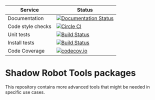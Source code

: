 |     Service       |  Status  |
| ----------------- | -------- |
| Documentation     | [![Documentation Status](https://readthedocs.org/projects/shadow-robot-tools-packages/badge/?version=latest)](http://shadow-robot-tools-packages.readthedocs.org/) |
| Code style checks | [![Circle CI](https://circleci.com/gh/shadow-robot/sr_tools.svg?style=shield)](https://circleci.com/gh/shadow-robot/sr_tools) |
| Unit tests        | [![Build Status](https://img.shields.io/shippable/55dee4e31895ca4474102f2e.svg)](https://app.shippable.com/projects/55dee4e31895ca4474102f2e) |
| Install tests     | [![Build Status](https://semaphoreci.com/api/v1/projects/0b64060f-75ba-4854-ada7-5e44ae4d22cc/524002/shields_badge.svg)](https://semaphoreci.com/shadow-robot/sr_tools) |
| Code Coverage     | [![codecov.io](https://img.shields.io/codecov/c/github/shadow-robot/sr_tools/indigo-devel.svg)](http://codecov.io/github/shadow-robot/sr_tools?branch=indigo-devel) |

# Shadow Robot Tools packages
This repository contains more advanced tools that might be needed in specific use cases.
